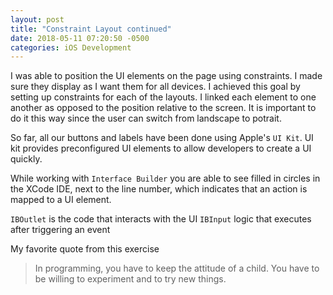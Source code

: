 ```yaml
---
layout: post
title: "Constraint Layout continued"
date: 2018-05-11 07:20:50 -0500
categories: iOS Development 
---
```

I was able to position the UI elements on the page using constraints. I made sure they display as I want them for all devices. I achieved this goal by setting up constraints for each of the layouts. I linked each element to one another as opposed to the position relative to the screen. It is important to do it this way since the user can switch from landscape to potrait.


So far, all our buttons and labels have been done using Apple's `UI Kit`. UI kit provides preconfigured UI elements to allow developers to create a UI quickly.

While working with `Interface Builder` you are able to see filled in circles in the XCode IDE, next to the line number, which indicates that an action is mapped to a UI element.

`IBOutlet` is the code that interacts with the UI
`IBInput` logic that executes after triggering an event

My favorite quote from this exercise

> In programming, you have to keep the attitude of a child. You have to be willing to experiment and to try new things. 
